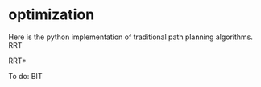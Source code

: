 # optimization
Here is the python implementation of traditional path planning algorithms.
RRT

RRT*

To do:
BIT
